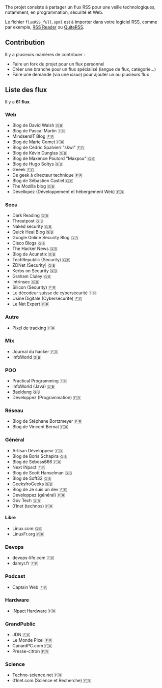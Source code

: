 The projet consiste à partager un flux RSS pour une veille technologiques, notamment, en programmation, sécurité et Web.

Le fichier `fluxRSS_full.opml` est à importer dans votre logiciel RSS, comme par exemple, [RSS Reader](http://www.rssreader.com/download.htm) ou [QuiteRSS](https://quiterss.org/en/download).

## Contribution
Il y a plusieurs manières de contribuer :
- Faire un fork du projet pour un flux personnel
- Créer une branche pour un flux spécialisé (langue de flux, catégorie...)
- Faire une demande (via une *issue*) pour ajouter un ou plusieurs flux

## Liste des flux
Il y a **61 flux**.
### Web
- Blog de David Walsh 🇬🇧
- Blog de Pascal Martin 🇫🇷
- MindsersIT Blog 🇫🇷
- Blog de Marie Comet 🇫🇷
- Blog de Cédric Spalvieri "skwi" 🇫🇷
- Blog de Kévin Dunglas 🇬🇧
- Blog de Maxence Poutord "Maxpou" 🇬🇧
- Blog de Hugo Soltys 🇬🇧
- Geeek 🇫🇷
- De geek à directeur technique 🇫🇷
- Blog de Sébastien Castiel 🇬🇧
- The Mozilla blog 🇬🇧
- Dévellopez (Développement et hébergement Web) 🇫🇷
### Secu
- Dark Reading 🇬🇧
- Threatpost 🇬🇧
- Naked security 🇬🇧
- Quick Heal Blog 🇬🇧
- Google Online Security Blog 🇬🇧
- Cisco Blogs 🇬🇧
- The Hacker News 🇬🇧
- Blog de Acunetix 🇬🇧
- TechRepublic (Security) 🇬🇧
- ZDNet (Security) 🇬🇧
- Kerbs on Security 🇬🇧
- Graham Cluley 🇬🇧
- Intrinsec 🇬🇧
- Silicon (Security) 🇫🇷
- Le décodeur suisse de cybersécurité 🇫🇷
- Usine Digitale (Cybersécurité) 🇫🇷
- Le Net Expert 🇫🇷
### Autre
- Pixel de tracking 🇫🇷
### Mix
- Journal du hacker 🇫🇷
- InfoWorld 🇬🇧
### POO
- Practical Programming 🇫🇷
- InfoWorld (Java) 🇬🇧
- Baeldung 🇬🇧
- Développez (Programmation) 🇫🇷
### Réseau
- Blog de Stéphane Bortzmeyer 🇫🇷
- Blog de Vincent Bernat 🇫🇷
### Général
- Artisan Développeur 🇫🇷
- Blog de Boris Schapira 🇬🇧
- Blog de Seboss666 🇫🇷
- Next INpact 🇫🇷
- Blog de Scott Hanselman 🇬🇧
- Blog de Soft32 🇬🇧
- GeeksfroGeeks 🇬🇧
- Blog de Je suis un dev 🇫🇷
- Developpez (général) 🇫🇷
- Gov Tech 🇬🇧
- 01net (technos) 🇫🇷
#### Libre
- Linux.com 🇬🇧
- LinuxFr.org 🇫🇷
### Devops
- devops-life.com 🇫🇷
- damyr.fr 🇫🇷
### Podcast
- Captain Web 🇫🇷
### Hardware
- INpact Hardware 🇫🇷
### GrandPublic
- JDN 🇫🇷
- Le Monde Pixel 🇫🇷
- CanardPC.com 🇫🇷
- Presse-citron 🇫🇷
### Science
- Techno-science.net 🇫🇷
- 01net.com (Science et Recherche) 🇫🇷